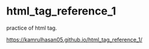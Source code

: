 # html_tag_reference_1
practice of html tag.




https://kamrulhasan05.github.io/html_tag_reference_1/
